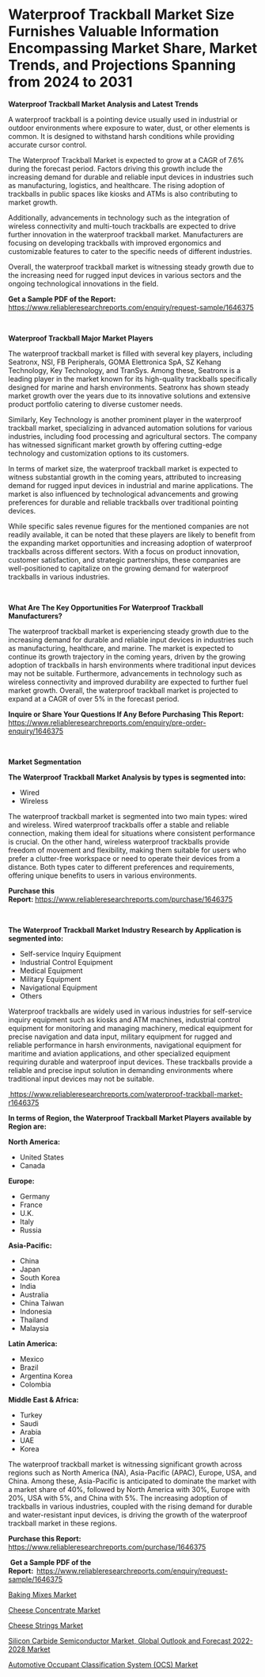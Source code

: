 <p><h1>Waterproof Trackball Market Size Furnishes Valuable Information Encompassing Market Share, Market Trends, and Projections Spanning from 2024 to 2031</h1></p><p><strong>Waterproof Trackball Market Analysis and Latest Trends</strong></p>
<p><p>A waterproof trackball is a pointing device usually used in industrial or outdoor environments where exposure to water, dust, or other elements is common. It is designed to withstand harsh conditions while providing accurate cursor control.</p><p>The Waterproof Trackball Market is expected to grow at a CAGR of 7.6% during the forecast period. Factors driving this growth include the increasing demand for durable and reliable input devices in industries such as manufacturing, logistics, and healthcare. The rising adoption of trackballs in public spaces like kiosks and ATMs is also contributing to market growth.</p><p>Additionally, advancements in technology such as the integration of wireless connectivity and multi-touch trackballs are expected to drive further innovation in the waterproof trackball market. Manufacturers are focusing on developing trackballs with improved ergonomics and customizable features to cater to the specific needs of different industries.</p><p>Overall, the waterproof trackball market is witnessing steady growth due to the increasing need for rugged input devices in various sectors and the ongoing technological innovations in the field.</p></p>
<p><strong>Get a Sample PDF of the Report:&nbsp;</strong> <a href="https://www.reliableresearchreports.com/enquiry/request-sample/1646375">https://www.reliableresearchreports.com/enquiry/request-sample/1646375</a></p>
<p>&nbsp;</p>
<p><strong>Waterproof Trackball Major Market Players</strong></p>
<p><p>The waterproof trackball market is filled with several key players, including Seatronx, NSI, FB Peripherals, GOMA Elettronica SpA, SZ Kehang Technology, Key Technology, and TranSys. Among these, Seatronx is a leading player in the market known for its high-quality trackballs specifically designed for marine and harsh environments. Seatronx has shown steady market growth over the years due to its innovative solutions and extensive product portfolio catering to diverse customer needs.</p><p>Similarly, Key Technology is another prominent player in the waterproof trackball market, specializing in advanced automation solutions for various industries, including food processing and agricultural sectors. The company has witnessed significant market growth by offering cutting-edge technology and customization options to its customers.</p><p>In terms of market size, the waterproof trackball market is expected to witness substantial growth in the coming years, attributed to increasing demand for rugged input devices in industrial and marine applications. The market is also influenced by technological advancements and growing preferences for durable and reliable trackballs over traditional pointing devices.</p><p>While specific sales revenue figures for the mentioned companies are not readily available, it can be noted that these players are likely to benefit from the expanding market opportunities and increasing adoption of waterproof trackballs across different sectors. With a focus on product innovation, customer satisfaction, and strategic partnerships, these companies are well-positioned to capitalize on the growing demand for waterproof trackballs in various industries.</p></p>
<p>&nbsp;</p>
<p><strong>What Are The Key Opportunities For Waterproof Trackball Manufacturers?</strong></p>
<p><p>The waterproof trackball market is experiencing steady growth due to the increasing demand for durable and reliable input devices in industries such as manufacturing, healthcare, and marine. The market is expected to continue its growth trajectory in the coming years, driven by the growing adoption of trackballs in harsh environments where traditional input devices may not be suitable. Furthermore, advancements in technology such as wireless connectivity and improved durability are expected to further fuel market growth. Overall, the waterproof trackball market is projected to expand at a CAGR of over 5% in the forecast period.</p></p>
<p><strong>Inquire or Share Your Questions If Any Before Purchasing This Report:</strong> <a href="https://www.reliableresearchreports.com/enquiry/pre-order-enquiry/1646375">https://www.reliableresearchreports.com/enquiry/pre-order-enquiry/1646375</a></p>
<p>&nbsp;</p>
<p><strong>Market Segmentation</strong></p>
<p><strong>The Waterproof Trackball Market Analysis by types is segmented into:</strong></p>
<p><ul><li>Wired</li><li>Wireless</li></ul></p>
<p><p>The waterproof trackball market is segmented into two main types: wired and wireless. Wired waterproof trackballs offer a stable and reliable connection, making them ideal for situations where consistent performance is crucial. On the other hand, wireless waterproof trackballs provide freedom of movement and flexibility, making them suitable for users who prefer a clutter-free workspace or need to operate their devices from a distance. Both types cater to different preferences and requirements, offering unique benefits to users in various environments.</p></p>
<p><strong>Purchase this Report:&nbsp;</strong><a href="https://www.reliableresearchreports.com/purchase/1646375">https://www.reliableresearchreports.com/purchase/1646375</a></p>
<p>&nbsp;</p>
<p><strong>The Waterproof Trackball Market Industry Research by Application is segmented into:</strong></p>
<p><ul><li>Self-service Inquiry Equipment</li><li>Industrial Control Equipment</li><li>Medical Equipment</li><li>Military Equipment</li><li>Navigational Equipment</li><li>Others</li></ul></p>
<p><p>Waterproof trackballs are widely used in various industries for self-service inquiry equipment such as kiosks and ATM machines, industrial control equipment for monitoring and managing machinery, medical equipment for precise navigation and data input, military equipment for rugged and reliable performance in harsh environments, navigational equipment for maritime and aviation applications, and other specialized equipment requiring durable and waterproof input devices. These trackballs provide a reliable and precise input solution in demanding environments where traditional input devices may not be suitable.</p></p>
<p><a href="https://www.reliableresearchreports.com/waterproof-trackball-market-r1646375">&nbsp;https://www.reliableresearchreports.com/waterproof-trackball-market-r1646375</a></p>
<p><strong>In terms of Region, the Waterproof Trackball Market Players available by Region are:</strong></p>
<p>
    <p> <strong> North America: </strong>
        <ul>
            <li>United States</li>
            <li>Canada</li>
        </ul>
        </p> 
    <p> <strong> Europe: </strong>
        <ul>
            <li>Germany</li>
            <li>France</li>
            <li>U.K.</li>
            <li>Italy</li>
            <li>Russia</li>
        </ul>
        </p> 
    <p> <strong> Asia-Pacific: </strong>
        <ul>
            <li>China</li>
            <li>Japan</li>
            <li>South Korea</li>
            <li>India</li>
            <li>Australia</li>
            <li>China Taiwan</li>
            <li>Indonesia</li>
            <li>Thailand</li>
            <li>Malaysia</li>
        </ul>
        </p> 
    <p> <strong> Latin America: </strong>
        <ul>
            <li>Mexico</li>
            <li>Brazil</li>
            <li>Argentina Korea</li>
            <li>Colombia</li>
        </ul>
        </p> 
    <p> <strong> Middle East & Africa: </strong>
        <ul>
            <li>Turkey</li>
            <li>Saudi</li>
            <li>Arabia</li>
            <li>UAE</li>
            <li>Korea</li>
        </ul>
    </p>
    </p>
<p><p>The waterproof trackball market is witnessing significant growth across regions such as North America (NA), Asia-Pacific (APAC), Europe, USA, and China. Among these, Asia-Pacific is anticipated to dominate the market with a market share of 40%, followed by North America with 30%, Europe with 20%, USA with 5%, and China with 5%. The increasing adoption of trackballs in various industries, coupled with the rising demand for durable and water-resistant input devices, is driving the growth of the waterproof trackball market in these regions.</p></p>
<p><strong>Purchase this Report: </strong><a href="https://www.reliableresearchreports.com/purchase/1646375">https://www.reliableresearchreports.com/purchase/1646375</a></p>
<p>&nbsp;<strong>Get a Sample PDF of the Report:&nbsp;&nbsp;</strong><a href="https://www.reliableresearchreports.com/enquiry/request-sample/1646375">https://www.reliableresearchreports.com/enquiry/request-sample/1646375</a></p>
<p><strong></strong></p>
<p><p><a href="https://github.com/nafiafirdania/Market-Research-Report-List-1/blob/main/baking-mixes-market.md">Baking Mixes Market</a></p><p><a href="https://github.com/kulaberyasin52/Market-Research-Report-List-1/blob/main/cheese-concentrate-market.md">Cheese Concentrate Market</a></p><p><a href="https://medium.com/@carlahoustonh51/global-cheese-strings-market-size-is-expected-to-experience-a-cagr-of-14-3-dc8a088adffb">Cheese Strings Market</a></p><p><a href="https://www.linkedin.com/pulse/analyzing-silicon-carbide-semiconductor-market-global-outlook-vuwpe">Silicon Carbide Semiconductor Market, Global Outlook and Forecast 2022-2028 Market</a></p><p><a href="https://medium.com/@max.sanderson5645/global-automotive-occupant-classification-system-ocs-market-opportunities-and-forecast-for-period-c9b8dde7274a">Automotive Occupant Classification System (OCS) Market</a></p></p>